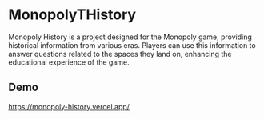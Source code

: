 
# MonopolyTHistory

Monopoly History is a project designed for the Monopoly game, providing historical information from various eras. Players can use this information to answer questions related to the spaces they land on, enhancing the educational experience of the game.


## Demo

https://monopoly-history.vercel.app/
